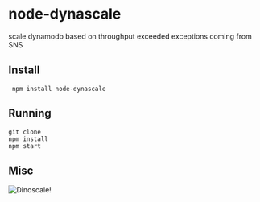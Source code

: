 # node-dynascale

scale dynamodb based on throughput exceeded exceptions coming from SNS


## Install


     npm install node-dynascale

## Running

    git clone
    npm install
    npm start
    
## Misc

![](http://1.bp.blogspot.com/-fPhVfmMBbCY/TwoOEfHSLJI/AAAAAAAAAA8/UwKvwPEIVJo/s1600/tyrannosaurus-rex_1.jpg "Dinoscale!")
     
